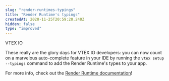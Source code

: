 ```yaml
---
slug: "render-runtimes-typings"
title: "Render Runtime's typings"
createdAt: 2020-11-25T20:59:20.240Z
hidden: false
type: "improved"
---
```


<span class="badge" id="vtex-io">VTEX IO</span>

These really are the glory days for VTEX IO developers: you can now count on a marvelous auto-complete feature in your IDE by running the `vtex setup --typings` command to add the Render Runtime's types to your app. 

For more info, check out the [Render Runtime documentation](https://github.com/vtex-apps/render-runtime)!